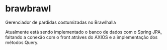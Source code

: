 # brawbrawl
Gerenciador de pardidas costumizadas no Brawlhalla

Atualmente está sendo implementado o banco de dados com o Spring JPA, faltando a conexão com o front atráves do AXIOS e a implementação dos métodos Query.
